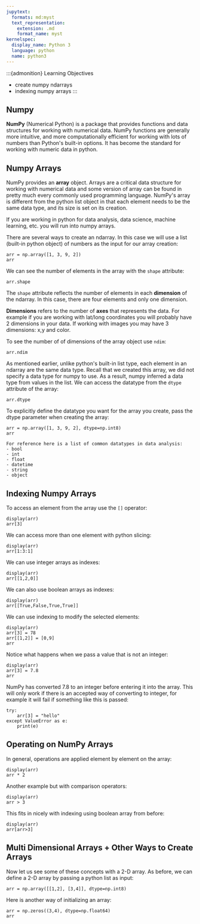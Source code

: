 ```yaml
---
jupytext:
  formats: md:myst
  text_representation:
    extension: .md
    format_name: myst
kernelspec:
  display_name: Python 3
  language: python
  name: python3
---
```


:::{admonition} Learning Objectives
- create numpy ndarrays
- indexing numpy arrays
:::

## Numpy

**NumPy** (Numerical Python) is a package that provides functions and 
data structures for working with numerical data. NumPy functions are generally 
more intuitive, and more computationally efficient for working with lots 
of numbers than Python's built-in options. It has become the standard for 
working with numeric data in python.

## Numpy Arrays

NumPy provides an **array** object. Arrays are a critical data structure for
working with numerical data and some version of array can be found in pretty
much every commonly used programming language. NumPy's array is different from 
the python list object in that each element needs to be the same data type, 
and its size is set on its creation.

If you are working in python for data analysis, data science, 
machine learning, etc. you will run into numpy arrays. 

There are several ways to create an ndarray. In this case we will use a 
list (built-in python object) of numbers as the input for our array creation:
```{code-cell}
arr = np.array([1, 3, 9, 2])
arr
```

We can see the number of elements in the array with the `shape` attribute:
```{code-cell}
arr.shape
```

The `shape` attribute reflects the number of elements in each **dimension** of
the ndarray. In this case, there are four elements and only one dimension.

**Dimensions** refers to the number of **axes** that represents the data. For 
example if you are working with lat/long coordinates you will probably
have 2 dimensions in your data. If working with images you may have 3 
dimensions: x,y and color.

To see the number of of dimensions of the array object use `ndim`:
```{code-cell}
arr.ndim
```

As mentioned earlier, unlike python's built-in list type, each element
in an ndarray are the same data type. Recall that we created this array,
we did not specify a data type for numpy to use. As a result, numpy inferred
a data type from values in the list. We can access the datatype from
the `dtype` attribute of the array:
```{code-cell}
arr.dtype 
```

To explicitly define the datatype you want for the array you create, pass
the dtype parameter when creating the array:
```{code-cell}
arr = np.array([1, 3, 9, 2], dtype=np.int8)
arr 
```

```{Note}
For reference here is a list of common datatypes in data analysis:
- bool
- int
- float
- datetime
- string
- object
```

## Indexing Numpy Arrays

To access an element from the array use the `[]` operator:
```{code-cell}
display(arr)
arr[3]
```

We can access more than one element with python slicing:
```{code-cell}
display(arr)
arr[1:3:1]
```

We can use integer arrays as indexes:
```{code-cell}
display(arr)
arr[[1,2,0]]
```

We can also use boolean arrays as indexes:
```{code-cell}
display(arr)
arr[[True,False,True,True]]
```

We can use indexing to modify the selected elements:
```{code-cell}
display(arr)
arr[3] = 78
arr[[1,2]] = [0,9]
arr
```

Notice what happens when we pass a value that is not an integer:
```{code-cell}
display(arr)
arr[3] = 7.8
arr
```

NumPy has converted 7.8 to an integer before entering it into the array. This
will only work if there is an accepted way of converting to integer, for 
example it will fail if something like this is passed:
```{code-cell}
try:
    arr[3] = "hello"
except ValueError as e:
    print(e)
```

## Operating on NumPy Arrays

In general, operations are applied element by element on the array:
```{code-cell}
display(arr)
arr * 2
```

Another example but with comparison operators:
```{code-cell}
display(arr)
arr > 3
```

This fits in nicely with indexing using boolean array from before:
```{code-cell}
display(arr)
arr[arr>3]
```

## Multi Dimensional Arrays + Other Ways to Create Arrays

Now let us see some of these concepts with a 2-D array. As before, we can
define a 2-D array by passing a python list as input:
```{code-cell}
arr = np.array([[1,2], [3,4]], dtype=np.int8)
```

Here is another way of initializing an array:
```{code-cell}
arr = np.zeros((3,4), dtype=np.float64)
arr
```
